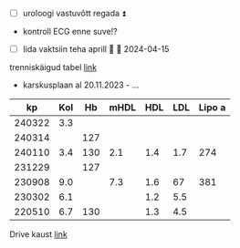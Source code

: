
- [ ] uroloogi vastuvõtt regada ⏫ 
- kontroll ECG enne suve!?
- [ ] Iida vaktsiin teha aprill 🔼 📅 2024-04-15 

trenniskäigud tabel [link](https://docs.google.com/spreadsheets/d/1HZf4cDL4716lkkL-UVDJTMvBe2NElg1nX3z8Emo_ZVQ/edit?usp=sharing)
- karskusplaan al 20.11.2023 - ...

| kp     | Kol | Hb  | mHDL | HDL | LDL | Lipo a |
| ------ | --- | --- | ---- | --- | --- | ------ |
| 240322 | 3.3 |     |      |     |     |        |
| 240314 |     | 127 |      |     |     |        |
| 240110 | 3.4 | 130 | 2.1  | 1.4 | 1.7 | 274    |
| 231229 |     | 127 |      |     |     |        |
| 230908 | 9.0 |     | 7.3  | 1.6 | 67  | 381    |
| 230302 | 6.1 |     |      | 1.2 | 5.5 |        |
| 220510 | 6.7 | 130 |      | 1.3 | 4.5 |        |

Drive kaust [link](https://drive.google.com/drive/folders/12mytIbwScsFgjtR2tFgdV3VrJHsqvVOU)
